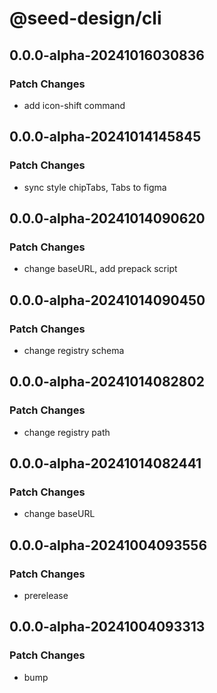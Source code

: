 # @seed-design/cli

## 0.0.0-alpha-20241016030836

### Patch Changes

- add icon-shift command

## 0.0.0-alpha-20241014145845

### Patch Changes

- sync style chipTabs, Tabs to figma

## 0.0.0-alpha-20241014090620

### Patch Changes

- change baseURL, add prepack script

## 0.0.0-alpha-20241014090450

### Patch Changes

- change registry schema

## 0.0.0-alpha-20241014082802

### Patch Changes

- change registry path

## 0.0.0-alpha-20241014082441

### Patch Changes

- change baseURL

## 0.0.0-alpha-20241004093556

### Patch Changes

- prerelease

## 0.0.0-alpha-20241004093313

### Patch Changes

- bump
